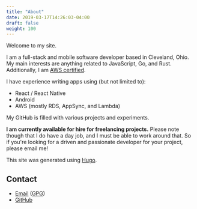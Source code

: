 ```yaml
---
title: "About"
date: 2019-03-17T14:26:03-04:00
draft: false
weight: 100
---
```


Welcome to my site. 

I am a full-stack and mobile software developer based in Cleveland, Ohio. My 
main interests are anything related to JavaScript, Go, and Rust. Additionally, 
I am [AWS certified](https://www.certmetrics.com/amazon/public/badge.aspx?i=2&t=c&d=2018-09-08&ci=AWS00490765).  

I have experience writing apps using (but not limited to):

- React / React Native
- Android
- AWS (mostly RDS, AppSync, and Lambda)

My GitHub is filled with various projects and experiments.

**I am currently available for hire for freelancing projects.** Please note
though that I do have a day job, and I must be able to work around that.
So if you're looking for a driven and passionate developer for your project,
please email me!

This site was generated using [Hugo](https://gohugo.io).

## Contact

- [Email](mailto:faulhaberryan@gmail.com) ([GPG](/gpg1.txt))
- [GitHub](https://github.com/rfaulhaber)
